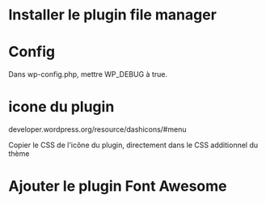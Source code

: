 # Installer le plugin file manager

# Config
Dans wp-config.php, mettre WP_DEBUG à true.  

# icone du plugin
developer.wordpress.org/resource/dashicons/#menu  

Copier le CSS de l'icône du plugin, directement dans le CSS additionnel du thème

# Ajouter le plugin Font Awesome